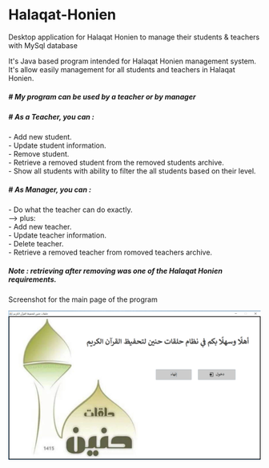 # Halaqat-Honien
 Desktop application for Halaqat Honien to manage their students &amp; teachers with MySql database

It's Java based program intended for Halaqat Honien management system.<br>
It's allow easily management for all students and teachers in Halaqat Honien.

<h5># My program can be used by a teacher or by manager</h5>

<h5># As a Teacher, you can :</h5>
- Add new student.<br>
- Update student information.<br>
- Remove student.<br>
- Retrieve a removed student from the removed students archive.<br>
- Show all students with ability to filter the all students based on their level.


<h5># As Manager, you can :</h5>
- Do what the teacher can do exactly.<br>
--> plus:<br>
    - Add new teacher.<br>
    - Update teacher information.<br>
    - Delete teacher.<br>
    - Retrieve a removed teacher from romoved teachers archive.<br>
    
<h5>Note : retrieving after removing was one of the Halaqat Honien requirements.</h5>

Screenshot for the main page of the program

<img src="screenshots/Main-page.png">


